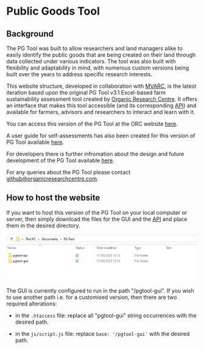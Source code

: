 # Public Goods Tool
## Background
The PG Tool was built to allow researchers and land managers alike to easily identify the public
goods that are being created on their land through data collected under various indicators. The
tool was also built with flexibility and adaptability in mind, with numerous custom versions being
built over the years to address specific research interests.

This website structure, developed in collaboration with [MVARC](https://mvarc.eu/), is the
latest iteration based upon the original PG Tool v3.1 Excel-based farm sustainability assessment tool created by [Organic Research Centre](https://www.organicresearchcentre.com). It offers an interface that makes this tool accessible (and its corresponding [API](https://github.com/organicresearchcentre/pgtool-api)) and available for farmers, advisors and researchers to interact and learn with it.

You can access this version of the PG Tool at the ORC website [here](https://www.organicresearchcentre.com/PG-Tool/).

A user guide for self-assessments has also been created for this version of PG Tool available [here](https://github.com/organicresearchcentre/pgtool-gui/blob/main/PG%20Tool%20Online%20v3.1%20Manual.md).

For developers there is further infromation about the design and future development of the PG Tool available [here](https://github.com/organicresearchcentre/pgtool-gui/blob/main/PG%20Tool%20Online%20Development.md).

For any queries about the PG Tool please contact github@organicresearchcentre.com.

## How to host the website

If you want to host this version of the PG Tool on your local computer or server, then simply download the files for the GUI and the [API](https://github.com/organicresearchcentre/pgtool-api) and place them in the desired directory.

![Directory Guide](https://github.com/organicresearchcentre/pgtool-gui/blob/main/Directory%20Guide.png)

The GUI is currently configured to run in the path "/pgtool-gui". If you wish to use another path i.e. for a customised version, then there are two required alterations:

- in the `.htaccess` file: replace all "pgtool-gui" string occurrences with the desired path.

- in the `js/script.js` file: replace `base: '/pgtool-gui'` with the desired path.
